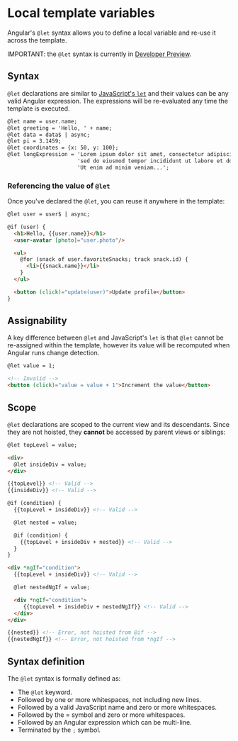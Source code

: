 # Local template variables

Angular's `@let` syntax allows you to define a local variable and re-use it across the template.

IMPORTANT: the `@let` syntax is currently in [Developer Preview](/reference/releases#developer-preview).

## Syntax

`@let` declarations are similar to [JavaScript's `let`](https://developer.mozilla.org/en-US/docs/Web/JavaScript/Reference/Statements/let) and
their values can be any valid Angular expression. The expressions will be re-evaluated any time the
template is executed.

```html
@let name = user.name;
@let greeting = 'Hello, ' + name;
@let data = data$ | async;
@let pi = 3.1459;
@let coordinates = {x: 50, y: 100};
@let longExpression = 'Lorem ipsum dolor sit amet, consectetur adipiscing elit ' +
                      'sed do eiusmod tempor incididunt ut labore et dolore magna ' +
                      'Ut enim ad minim veniam...';
```

### Referencing the value of `@let`

Once you've declared the `@let`, you can reuse it anywhere in the template:

```html
@let user = user$ | async;

@if (user) {
  <h1>Hello, {{user.name}}</h1>
  <user-avatar [photo]="user.photo"/>

  <ul>
    @for (snack of user.favoriteSnacks; track snack.id) {
      <li>{{snack.name}}</li>
    }
  </ul>

  <button (click)="update(user)">Update profile</button>
}
```

## Assignability

A key difference between `@let` and JavaScript's `let` is that `@let` cannot be re-assigned
within the template, however its value will be recomputed when Angular runs change detection.

```html
@let value = 1;

<!-- Invalid -->
<button (click)="value = value + 1">Increment the value</button>
```

## Scope

`@let` declarations are scoped to the current view and its descendants. Since they are not
hoisted, they **cannot** be accessed by parent views or siblings:

```html
@let topLevel = value;

<div>
  @let insideDiv = value;
</div>

{{topLevel}} <!-- Valid -->
{{insideDiv}} <!-- Valid -->

@if (condition) {
  {{topLevel + insideDiv}} <!-- Valid -->

  @let nested = value;

  @if (condition) {
    {{topLevel + insideDiv + nested}} <!-- Valid -->
  }
}

<div *ngIf="condition">
  {{topLevel + insideDiv}} <!-- Valid -->

  @let nestedNgIf = value;

  <div *ngIf="condition">
     {{topLevel + insideDiv + nestedNgIf}} <!-- Valid -->
  </div>
</div>

{{nested}} <!-- Error, not hoisted from @if -->
{{nestedNgIf}} <!-- Error, not hoisted from *ngIf -->
```

## Syntax definition

The `@let` syntax is formally defined as:
* The `@let` keyword.
* Followed by one or more whitespaces, not including new lines.
* Followed by a valid JavaScript name and zero or more whitespaces.
* Followed by the = symbol and zero or more whitespaces.
* Followed by an Angular expression which can be multi-line.
* Terminated by the `;` symbol.
